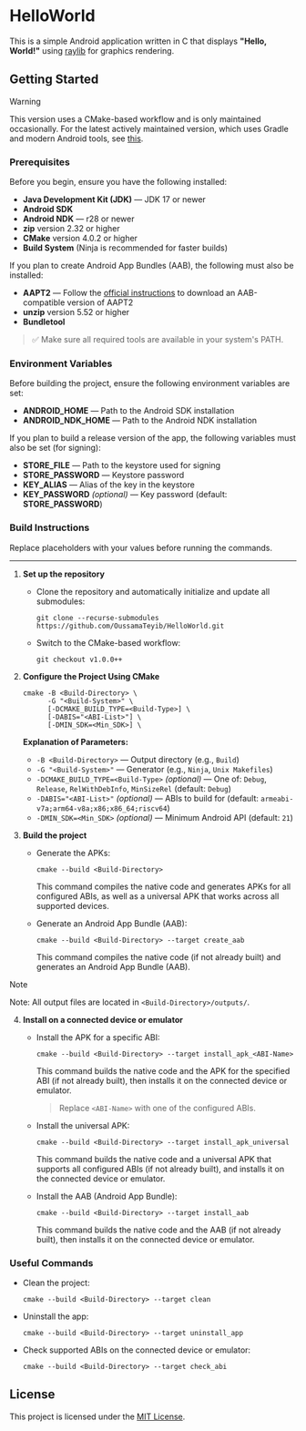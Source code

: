 # HelloWorld

This is a simple Android application written in C that displays **"Hello, World!"** using [raylib](https://github.com/raysan5/raylib) for graphics rendering.

## Getting Started

> [!WARNING]
> This version uses a CMake-based workflow and is only maintained occasionally. For the latest actively maintained version, which uses Gradle and modern Android tools, see [this](https://github.com/OussamaTeyib/HelloWorld).

### Prerequisites

Before you begin, ensure you have the following installed:

- **Java Development Kit (JDK)** — JDK 17 or newer
- **Android SDK**
- **Android NDK** — r28 or newer
- **zip** version 2.32 or higher
- **CMake** version 4.0.2 or higher
- **Build System** (Ninja is recommended for faster builds)

If you plan to create Android App Bundles (AAB), the following must also be installed:
- **AAPT2** — Follow the [official instructions](https://developer.android.com/build/building-cmdline#download_aapt2) to download an AAB-compatible version of AAPT2
- **unzip** version 5.52 or higher
- **Bundletool**

> ✅ Make sure all required tools are available in your system's PATH.

### Environment Variables

Before building the project, ensure the following environment variables are set:

- **ANDROID_HOME** — Path to the Android SDK installation
- **ANDROID_NDK_HOME** — Path to the Android NDK installation

If you plan to build a release version of the app, the following variables must also be set (for signing):
- **STORE_FILE** — Path to the keystore used for signing
- **STORE_PASSWORD** — Keystore password
- **KEY_ALIAS** — Alias of the key in the keystore
- **KEY_PASSWORD** *(optional)* — Key password (default: **STORE_PASSWORD**)

### Build Instructions

Replace placeholders with your values before running the commands.

---

1. **Set up the repository**

   - Clone the repository and automatically initialize and update all submodules:
     ```
     git clone --recurse-submodules https://github.com/OussamaTeyib/HelloWorld.git
     ```
   - Switch to the CMake-based workflow:
     ```
     git checkout v1.0.0++
     ```

2. **Configure the Project Using CMake**

   ```
   cmake -B <Build-Directory> \
         -G "<Build-System>" \
         [-DCMAKE_BUILD_TYPE=<Build-Type>] \
         [-DABIS="<ABI-List>"] \
         [-DMIN_SDK=<Min_SDK>] \
   ```

   **Explanation of Parameters:**
   - `-B <Build-Directory>` — Output directory (e.g., `Build`)
   - `-G "<Build-System>"` — Generator (e.g., `Ninja`, `Unix Makefiles`)
   - `-DCMAKE_BUILD_TYPE=<Build-Type>` *(optional)* — One of: `Debug`, `Release`, `RelWithDebInfo`, `MinSizeRel` (default: `Debug`)
   - `-DABIS="<ABI-List>"` *(optional)* — ABIs to build for (default: `armeabi-v7a;arm64-v8a;x86;x86_64;riscv64`)
   - `-DMIN_SDK=<Min_SDK>` *(optional)* — Minimum Android API (default: `21`)

3. **Build the project**

   - Generate the APKs:
     ```
     cmake --build <Build-Directory>
     ```
     This command compiles the native code and generates APKs for all configured ABIs, as well as a universal APK that works across all supported devices.

   - Generate an Android App Bundle (AAB):
     ```
     cmake --build <Build-Directory> --target create_aab
     ```
     This command compiles the native code (if not already built) and generates an Android App Bundle (AAB).

> [!NOTE]
> Note: All output files are located in `<Build-Directory>/outputs/`.

4. **Install on a connected device or emulator**

   - Install the APK for a specific ABI:
     ```
     cmake --build <Build-Directory> --target install_apk_<ABI-Name>
     ```
     This command builds the native code and the APK for the specified ABI (if not already built), then installs it on the connected device or emulator.
     > Replace `<ABI-Name>` with one of the configured ABIs.

   - Install the universal APK:
     ```
     cmake --build <Build-Directory> --target install_apk_universal
     ```
     This command builds the native code and a universal APK that supports all configured ABIs (if not already built), and installs it on the connected device or emulator.

   - Install the AAB (Android App Bundle):
     ```
     cmake --build <Build-Directory> --target install_aab
     ```
     This command builds the native code and the AAB (if not already built), then installs it on the connected device or emulator.

### Useful Commands

- Clean the project:
  ```
  cmake --build <Build-Directory> --target clean
  ```

- Uninstall the app:
  ```
  cmake --build <Build-Directory> --target uninstall_app
  ```

- Check supported ABIs on the connected device or emulator:
  ```
  cmake --build <Build-Directory> --target check_abi
  ```

## License

This project is licensed under the [MIT License](LICENSE).